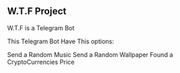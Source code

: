 <h2> W.T.F Project </h2>

W.T.F is a Telegram Bot

This Telegram Bot Have This options:

<lr> Send a Random Music </lr>
<lr> Send a Random Wallpaper</lr>
<lr> Found a CryptoCurrencies Price</lr>
